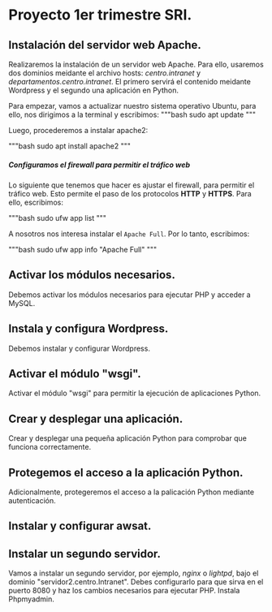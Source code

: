 # Proyecto 1er trimestre SRI.

## Instalación del servidor web Apache.

Realizaremos la instalación de un servidor web Apache. Para ello, usaremos dos dominios meidante el archivo hosts: _centro.intranet_ y _departamentos.centro.intranet_. El primero servirá el contenido meidante Wordpress y el segundo una aplicación en Python.

Para empezar, vamos a actualizar nuestro sistema operativo Ubuntu, para ello, nos dirigimos a la terminal y escribimos:
"""bash
sudo apt update
"""

Luego, procederemos a instalar apache2:

"""bash
sudo apt install apache2
"""

##### Configuramos el firewall para permitir el tráfico web

Lo siguiente que tenemos que hacer es ajustar el firewall, para permitir el tráfico web. Esto permite el paso de los protocolos **HTTP** y **HTTPS**.
Para ello, escribimos:

"""bash
sudo ufw app list
"""

A nosotros nos interesa instalar el `Apache Full`. Por lo tanto, escribimos:

"""bash
sudo ufw app info "Apache Full"
"""

## Activar los módulos necesarios.

Debemos activar los módulos necesarios para ejecutar PHP y acceder a MySQL.

## Instala y configura Wordpress.

Debemos instalar y configurar Wordpress.

## Activar el módulo "wsgi".

Activar el módulo "wsgi" para permitir la ejecución de aplicaciones Python.

## Crear y desplegar una aplicación.

Crear y desplegar una pequeña aplicación Python para comprobar que funciona correctamente.

## Protegemos el acceso a la aplicación Python.

Adicionalmente, protegeremos el acceso a la palicación Python mediante autenticación.

## Instalar y configurar awsat.

## Instalar un segundo servidor.

Vamos a instalar un segundo servidor, por ejemplo, _nginx_ o _lightpd_, bajo el dominio "servidor2.centro.Intranet". Debes configurarlo para que sirva en el puerto 8080 y haz los cambios necesarios para ejecutar PHP. Instala Phpmyadmin.
